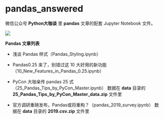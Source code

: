 # pandas_answered

微信公众号 **Python大咖谈** 里 **pandas** 文章的配套 Jupyter Notebook 文件。

![](https://upload-images.jianshu.io/upload_images/3240514-61004f2c71be4a0b.png?imageMogr2/auto-orient/strip%7CimageView2/2/w/1240)

**Pandas 文章列表**

* 浅谈 Pandas 样式（Pandas_Styling.ipynb）

* Pandas0.25 来了，别错过这 10 大好用的新功能（10_New_Features_in_Pandas_0.25.ipynb）

* PyCon 大咖亲传 pandas 25 式（25_Pandas_Tips_by_PyCon_Master.ipynb）
数据在 **data** 目录的 **25_Pandas_Tips_by_PyCon_Master_data.zip** 文件里

* 官方调研重磅发布，Pandas或将重构？（pandas_2019_survey.ipynb）
数据在 **data** 目录的 **2019.csv.zip** 文件里 
